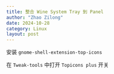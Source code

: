 ```yaml
---
title: 整合 Wine System Tray 到 Panel 
author: "Zhao Zilong"
date: 2024-10-28
category: Linux
layout: post
---
```


安装 `gnome-shell-extension-top-icons`

在 `Tweak-tools` 中打开 `Topicons plus` 开关
